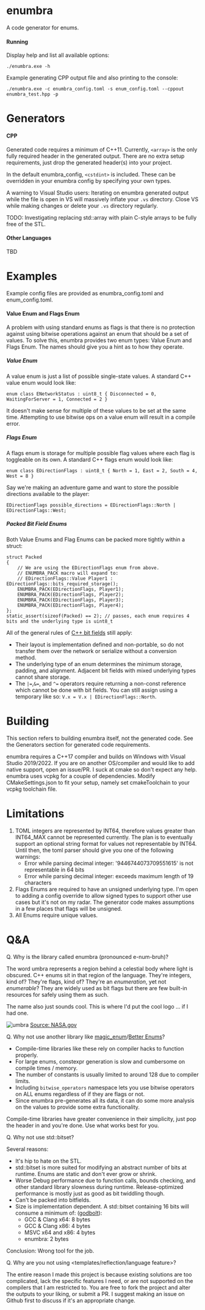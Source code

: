 # enumbra
A code generator for enums.

#### Running
Display help and list all available options:

`./enumbra.exe -h`

Example generating CPP output file and also printing to the console:

`./enumbra.exe -c enumbra_config.toml -s enum_config.toml --cppout enumbra_test.hpp -p`

# Generators

#### CPP
Generated code requires a minimum of C++11. 
Currently, `<array>` is the only fully required header in the generated output. 
There are no extra setup requirements, just drop the generated header(s) into your project.

In the default enumbra_config, `<cstdint>` is included. These can be overridden in your enumbra config by specifying your own types.

A warning to Visual Studio users: Iterating on enumbra generated output while the file is open in VS will massively inflate your `.vs` directory. 
Close VS while making changes or delete your `.vs` directory regularly.

TODO: Investigating replacing std::array with plain C-style arrays to be fully free of the STL.

#### Other Languages
TBD

# Examples
Example config files are provided as enumbra_config.toml and enum_config.toml.

#### Value Enum and Flags Enum
A problem with using standard enums as flags is that there is no protection against using bitwise operations against an enum that should be a set of values. 
To solve this, enumbra provides two enum types: Value Enum and Flags Enum. The names should give you a hint as to how they operate.

##### Value Enum
A value enum is just a list of possible single-state values.
A standard C++ value enum would look like: 

`enum class ENetworkStatus : uint8_t { Disconnected = 0, WaitingForServer = 1, Connected = 2 }`

It doesn't make sense for multiple of these values to be set at the same time. Attempting to use bitwise ops on a value enum will result in a compile error.

##### Flags Enum
A flags enum is storage for multiple possible flag values where each flag is toggleable on its own. 
A standard C++ flags enum would look like: 

`enum class EDirectionFlags : uint8_t { North = 1, East = 2, South = 4, West = 8 }`

Say we're making an adventure game and want to store the possible directions available to the player:
```
EDirectionFlags possible_directions = EDirectionFlags::North | EDirectionFlags::West;
```

##### Packed Bit Field Enums
Both Value Enums and Flag Enums can be packed more tightly within a struct:

```
struct Packed
{
    // We are using the EDirectionFlags enum from above.
    // ENUMBRA_PACK macro will expand to:
    // EDirectionFlags::Value Player1 : EDirectionFlags::bits_required_storage();
    ENUMBRA_PACK(EDirectionFlags, Player1);
    ENUMBRA_PACK(EDirectionFlags, Player2);
    ENUMBRA_PACK(EDirectionFlags, Player3);
    ENUMBRA_PACK(EDirectionFlags, Player4);
};
static_assert(sizeof(Packed) == 2); // passes, each enum requires 4 bits and the underlying type is uint8_t
```

All of the general rules of [C++ bit fields](https://en.cppreference.com/w/cpp/language/bit_field) still apply:
* Their layout is implementation defined and non-portable, so do not transfer them over the network or serialize without a conversion method.
* The underlying type of an enum determines the minimum storage, padding, and alignment. Adjacent bit fields with mixed underlying types cannot share storage.
* The `|=`,`&=`, and `^=` operators require returning a non-const reference which cannot be done with bit fields. You can still assign using a temporary like so: `V.x = V.x | EDirectionFlags::North`.

# Building
This section refers to building enumbra itself, not the generated code. See the Generators section for generated code requirements.

enumbra requires a C++17 compiler and builds on Windows with Visual Studio 2019/2022. 
If you are on another OS/compiler and would like to add native support, open an issue/PR. I suck at cmake so don't expect any help.
enumbra uses vcpkg for a couple of dependencies. Modify CMakeSettings.json to fit your setup, namely set cmakeToolchain to your vcpkg toolchain file.

# Limitations
1. TOML integers are represented by INT64, therefore values greater than INT64_MAX cannot be represented currently. The plan is to eventually support an optional string format for values not representable by INT64. Until then, the toml parser should give you one of the following warnings:
	* Error while parsing decimal integer: '9446744073709551615' is not representable in 64 bits
	* Error while parsing decimal integer: exceeds maximum length of 19 characters
2. Flags Enums are required to have an unsigned underlying type. I'm open to adding a config override to allow signed types to support other use cases but it's not on my radar. The generator code makes assumptions in a few places that flags will be unsigned.
3. All Enums require unique values.

# Q&A
Q. Why is the library called enumbra (pronounced e-num-bruh)?

The word umbra represents a region behind a celestial body where light is obscured.
C++ enums sit in that region of the language. They're integers, kind of? 
They're flags, kind of? They're an *enumeration*, yet not *enumerable*? 
They are widely used as bit flags but there are few built-in resources for safely using them as such.

The name also just sounds cool. This is where I'd put the cool logo ... if I had one.

![umbra](https://www.nasa.gov/sites/default/files/umbra-penumbra.jpg)
[Source: NASA.gov](https://www.nasa.gov/audience/forstudents/k-4/stories/umbra-and-penumbra)

Q. Why not use another library like [magic_enum](https://github.com/Neargye/magic_enum)/[Better Enums](http://aantron.github.io/better-enums/index.html)?

* Compile-time libraries like these rely on compiler hacks to function properly. 
* For large enums, constexpr generation is slow and cumbersome on compile times / memory.
* The number of constants is usually limited to around 128 due to compiler limits.
* Including `bitwise_operators` namespace lets you use bitwise operators on ALL enums regardless of if they are flags or not.
* Since enumbra pre-generates all its data, it can do some more analysis on the values to provide some extra functionality.

Compile-time libraries have greater convenience in their simplicity, just pop the header in and you're done. Use what works best for you.

Q. Why not use std::bitset?

Several reasons:
* It's hip to hate on the STL.
* std::bitset is more suited for modifying an abstract number of bits at runtime. Enums are static and don't ever grow or shrink.
* Worse Debug performance due to function calls, bounds checking, and other standard library slowness during runtime. Release-optimized performance is mostly just as good as bit twiddling though.
* Can't be packed into bitfields.
* Size is implementation dependent. A std::bitset containing 16 bits will consume a minimum of: ([godbolt](https://godbolt.org/z/v3vxe9oYf)):
    * GCC & Clang x64: 8 bytes
    * GCC & Clang x86: 4 bytes
    * MSVC x64 and x86: 4 bytes
    * enumbra: 2 bytes

Conclusion: Wrong tool for the job.

Q. Why are you not using <templates/reflection/language feature>?

The entire reason I made this project is because existing solutions are too complicated, lack the specific features I need, or are not supported on the compilers that I am restricted to. You are free to fork the project and alter the outputs to your liking, or submit a PR. I suggest making an issue on Github first to discuss if it's an appropriate change.

